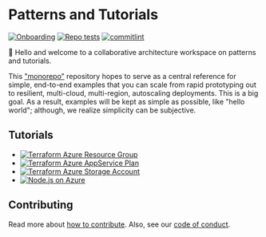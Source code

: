# Patterns and Tutorials

[![Onboarding][badge-onboarding]][devops-onboarding] [![Repo tests][badge-repo]][devops-repo] [![commitlint][badge-commitlint]][devops-commitlint]

👋 Hello and welcome to a collaborative architecture workspace on patterns and tutorials.

This ["monorepo"][monorepo] repository hopes to serve as a central reference for simple, end-to-end examples that you can scale from rapid prototyping out to resilient, multi-cloud, multi-region, autoscaling deployments. This is a big goal. As a result, examples will be kept as simple as possible, like "hello world"; although, we realize simplicity can be subjective.

## Tutorials

- [![Terraform Azure Resource Group][badge-tutorials-terraform-azure-rg]][tutorials-terraform-azure-rg]
- [![Terraform Azure AppService Plan][badge-tutorials-terraform-azure-appservice-plan]][tutorials-terraform-azure-appservice-plan]
- [![Terraform Azure Storage Account][badge-tutorials-terraform-azure-storage-account]][tutorials-terraform-azure-storage-account]
- [![Node.js on Azure][badge-tutorials-node-azure]][tutorials-node-azure]

## Contributing

Read more about [how to contribute][contributing]. Also, see our [code of conduct][code-of-conduct].

[contributing]: ./docs/CONTRIBUTING.md
[code-of-conduct]: ./docs/CODE_OF_CONDUCT.md
[monorepo]: https://en.wikipedia.org/wiki/Monorepo
[badge-onboarding]: https://github.com/ourchitecture/patterns-and-tutorials/workflows/Onboarding/badge.svg
[devops-onboarding]: https://github.com/ourchitecture/patterns-and-tutorials/actions?query=workflow%3AOnboarding
[badge-repo]: https://github.com/ourchitecture/patterns-and-tutorials/workflows/Repo%20tests/badge.svg
[devops-repo]: https://github.com/ourchitecture/patterns-and-tutorials/actions?query=workflow%3A%22Repo+tests%22
[badge-commitlint]: https://github.com/ourchitecture/patterns-and-tutorials/workflows/commitlint/badge.svg
[devops-commitlint]: https://github.com/ourchitecture/patterns-and-tutorials/actions?query=workflow%3Acommitlint
[tutorials-terraform-azure-rg]: ./src/tutorials/terraform/azure/resource-group/README.md
[badge-tutorials-terraform-azure-rg]: https://github.com/ourchitecture/patterns-and-tutorials/workflows/Tutorial:%20Terraform%20Azure%20Resource%20Group/badge.svg
[tutorials-terraform-azure-appservice-plan]: ./src/tutorials/terraform/azure/appservice-plan/README.md
[badge-tutorials-terraform-azure-appservice-plan]: https://github.com/ourchitecture/patterns-and-tutorials/workflows/Tutorial:%20Terraform%20Azure%20AppService%20Plan/badge.svg
[tutorials-terraform-azure-storage-account]: ./src/tutorials/terraform/azure/storage-account/README.md
[badge-tutorials-terraform-azure-storage-account]: https://github.com/ourchitecture/patterns-and-tutorials/workflows/Tutorial:%20Terraform%20Azure%20Storage%20Account/badge.svg
[tutorials-node-azure]: ./src/tutorials/node/azure/app/README.md
[badge-tutorials-node-azure]: https://github.com/ourchitecture/patterns-and-tutorials/workflows/Tutorial:%20Node.js%20on%20Azure/badge.svg
